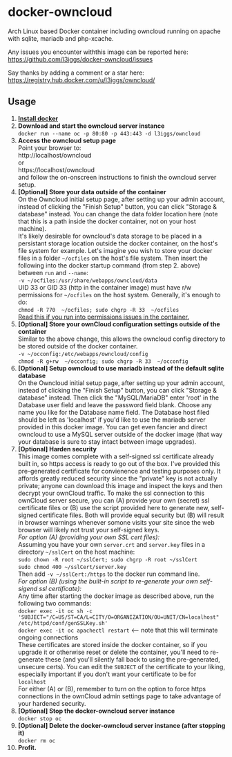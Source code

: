 docker-owncloud
===============

Arch Linux based Docker container including owncloud running on apache with sqlite, mariadb and php-xcache.

Any issues you encounter withthis image can be reported here:  
https://github.com/l3iggs/docker-owncloud/issues

Say thanks by adding a comment or a star here:  
https://registry.hub.docker.com/u/l3iggs/owncloud/

## Usage

1. [**Install docker**](https://docs.docker.com/installation/)
1. **Download and start the owncloud server instance**  
`docker run --name oc -p 80:80 -p 443:443 -d l3iggs/owncloud`
1. **Access the owncloud setup page**  
Point your browser to:  
http://localhost/owncloud  
or  
https://localhost/owncloud  
and follow the on-onscreen instructions to finish the owncloud server setup.
1. **[Optional] Store your data outside of the container**  
On the Owncloud initial setup page, after setting up your admin account, instead of clicking the "Finish Setup" button, you can click "Storage & database" instead. You can change the data folder location here (note that this is a path inside the docker container, not on your host machine).  
It's likely desirable for owncloud's data storage to be placed in a persistant storage location outside the docker container, on the host's file system for example. Let's imagine you wish to store your docker files in a folder `~/ocfiles` on the host's file system. Then insert the following into the docker startup command (from step 2. above) between `run` and `--name`:  
`-v ~/ocfiles:/usr/share/webapps/owncloud/data`  
UID 33 or GID 33 (http in the container image) must have r/w permissions for `~/ocfiles` on the host system. Generally, it's enough to do:  
`chmod -R 770  ~/ocfiles; sudo chgrp -R 33  ~/ocfiles`  
[Read this if you run into permissions issues in the container.](http://stackoverflow.com/questions/24288616/permission-denied-on-accessing-host-directory-in-docker)
1. **[Optional] Store your ownCloud configuration settings outside of the container**  
Similar to the above change, this allows the owncloud config directory to be stored outside of the docker container.  
`-v ~/occonfig:/etc/webapps/owncloud/config`  
`chmod -R g+rw  ~/occonfig; sudo chgrp -R 33  ~/occonfig`
1. **[Optional] Setup owncloud to use mariadb instead of the default sqlite database**  
On the Owncloud initial setup page, after setting up your admin account, instead of clicking the "Finish Setup" button, you can click "Storage & database" instead. Then click the "MySQL/MariaDB" enter 'root' in the Database user field and leave the password field blank. Choose any name you like for the Database name field. The Database host filed should be left as 'localhost' if you'd like to use the mariadb server provided in this docker image. You can get even fancier and direct owncloud to use a MySQL server outside of the docker image (that way your database is sure to stay intact between image upgrades).
1. **[Optional] Harden security**  
This image comes complete with a self-signed ssl certificate already built in, so https access is ready to go out of the box. I've provided this pre-generated certificate for convienence and testing purposes only. It affords greatly reduced security since the "private" key is not actually private; anyone can download this image and inspect the keys and then decrypt your ownCloud traffic. To make the ssl connection to this ownCloud server secure, you can (A) provide your own (secret) ssl certificate files or (B) use the script provided here to generate new, self-signed certificate files. Both will provide equal security but (B) will result in browser warnings whenever somone visits your site since the web browser will likely not trust your self-signed keys.  
_For option (A) (providing your own SSL cert files):_  
Assuming you have your own `server.crt` and `server.key` files in a directory `~/sslCert` on the host machine:   
`sudo chown -R root ~/sslCert; sudo chgrp -R root ~/sslCert`  
`sudo chmod 400 ~/sslCert/server.key`   
Then add `-v ~/sslCert:/https` to the docker run command line.  
_For option (B) (using the built-in script to re-generate your own self-sigend ssl certificate):_  
Any time after starting the docker image as described above, run the following two commands:  
`docker exec -it oc sh -c 'SUBJECT="/C=US/ST=CA/L=CITY/O=ORGANIZATION/OU=UNIT/CN=localhost" /etc/httpd/conf/genSSLKey.sh'`  
`docker exec -it oc apachectl restart` <-- note that this will terminate ongoing connections  
These certificates are stored inside the docker container, so if you upgrade it or otherwise reset or delete the container, you'll need to re-generate these (and you'll silently fall back to using the pre-generated, unsecure certs). You can edit the `SUBJECT` of the certificate to your liking, especially important if you don't want your certificate to be for `localhost`  
For either (A) or (B), remember to turn on the option to force https connections in the ownCloud admin settings page to take advantage of your hardened security.
1. **[Optional] Stop the docker-owncloud server instance**  
`docker stop oc`
1. **[Optional] Delete the docker-owncloud server instance (after stopping it)**  
`docker rm oc`
1. **Profit.**
